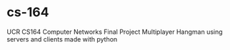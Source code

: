 # cs-164
UCR CS164 Computer Networks Final Project
Multiplayer Hangman using servers and clients made with python
